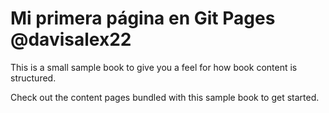 Mi primera página en Git Pages @davisalex22
============================

This is a small sample book to give you a feel for how book content is
structured.

Check out the content pages bundled with this sample book to get started.
